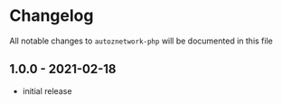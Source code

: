 # Changelog

All notable changes to `autoznetwork-php` will be documented in this file

## 1.0.0 - 2021-02-18

- initial release
